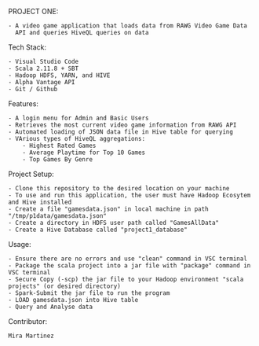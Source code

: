 PROJECT ONE:
    
    - A video game application that loads data from RAWG Video Game Data 
      API and queries HiveQL queries on data

Tech Stack: 


    - Visual Studio Code
    - Scala 2.11.8 + SBT
    - Hadoop HDFS, YARN, and HIVE
    - Alpha Vantage API
    - Git / Github

Features:


    - A login menu for Admin and Basic Users
    - Retrieves the most current video game information from RAWG API
    - Automated loading of JSON data file in Hive table for querying
    - VArious types of HiveQL aggregations:
        - Highest Rated Games
        - Average Playtime for Top 10 Games
        - Top Games By Genre


Project Setup:


    - Clone this repository to the desired location on your machine
    - To use and run this application, the user must have Hadoop Ecosytem and Hive installed
    - Create a file "gamesdata.json" in local machine in path "/tmp/p1data/gamesdata.json"
    - Create a directory in HDFS user path called "GamesAllData"
    - Create a Hive Database called "project1_database"

Usage:


    - Ensure there are no errors and use "clean" command in VSC terminal 
    - Package the scala project into a jar file with "package" command in VSC terminal
    - Secure Copy (-scp) the jar file to your Hadoop environment "scala projects" (or desired directory)
    - Spark-Submit the jar file to run the program
    - LOAD gamesdata.json into Hive table 
    - Query and Analyse data

Contributor:


    Mira Martinez


